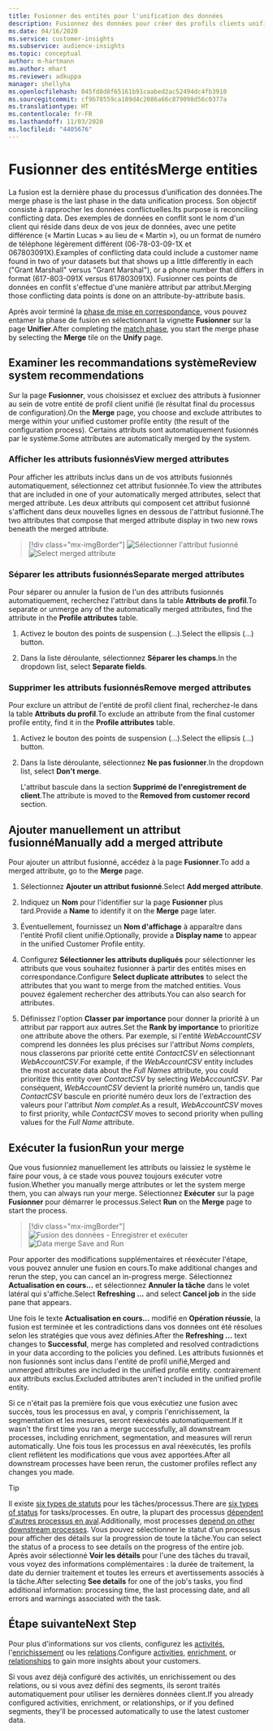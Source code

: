 ```yaml
---
title: Fusionner des entités pour l'unification des données
description: Fusionnez des données pour créer des profils clients unifiés.
ms.date: 04/16/2020
ms.service: customer-insights
ms.subservice: audience-insights
ms.topic: conceptual
author: m-hartmann
ms.author: mhart
ms.reviewer: adkuppa
manager: shellyha
ms.openlocfilehash: 045fd8d8f65161b91caabed2ac52494dc4fb3910
ms.sourcegitcommit: cf9b78559ca189d4c2086a66c879098d56c0377a
ms.translationtype: HT
ms.contentlocale: fr-FR
ms.lasthandoff: 11/03/2020
ms.locfileid: "4405676"
---
```

# <a name="merge-entities"></a><span data-ttu-id="1dbd6-103">Fusionner des entités</span><span class="sxs-lookup"><span data-stu-id="1dbd6-103">Merge entities</span></span>

<span data-ttu-id="1dbd6-104">La fusion est la dernière phase du processus d’unification des données.</span><span class="sxs-lookup"><span data-stu-id="1dbd6-104">The merge phase is the last phase in the data unification process.</span></span> <span data-ttu-id="1dbd6-105">Son objectif consiste à rapprocher les données conflictuelles.</span><span class="sxs-lookup"><span data-stu-id="1dbd6-105">Its purpose is reconciling conflicting data.</span></span> <span data-ttu-id="1dbd6-106">Des exemples de données en conflit sont le nom d'un client qui réside dans deux de vos jeux de données, avec une petite différence (« Martin Lucas » au lieu de « Martin »), ou un format de numéro de téléphone légèrement différent (06-78-03-09-1X et 067803091X).</span><span class="sxs-lookup"><span data-stu-id="1dbd6-106">Examples of conflicting data could include a customer name found in two of your datasets but that shows up a little differently in each ("Grant Marshall" versus "Grant Marshal"), or a phone number that differs in format (617-803-091X versus 617803091X).</span></span> <span data-ttu-id="1dbd6-107">Fusionner ces points de données en conflit s'effectue d'une manière attribut par attribut.</span><span class="sxs-lookup"><span data-stu-id="1dbd6-107">Merging those conflicting data points is done on an attribute-by-attribute basis.</span></span>

<span data-ttu-id="1dbd6-108">Après avoir terminé la [phase de mise en correspondance](match-entities.md), vous pouvez entamer la phase de fusion en sélectionnant la vignette **Fusionner** sur la page **Unifier**.</span><span class="sxs-lookup"><span data-stu-id="1dbd6-108">After completing the [match phase](match-entities.md), you start the merge phase by selecting the **Merge** tile on the **Unify** page.</span></span>

## <a name="review-system-recommendations"></a><span data-ttu-id="1dbd6-109">Examiner les recommandations système</span><span class="sxs-lookup"><span data-stu-id="1dbd6-109">Review system recommendations</span></span>

<span data-ttu-id="1dbd6-110">Sur la page **Fusionner**, vous choisissez et excluez des attributs à fusionner au sein de votre entité de profil client unifié (le résultat final du processus de configuration).</span><span class="sxs-lookup"><span data-stu-id="1dbd6-110">On the **Merge** page, you choose and exclude attributes to merge within your unified customer profile entity (the result of the configuration process).</span></span> <span data-ttu-id="1dbd6-111">Certains attributs sont automatiquement fusionnés par le système.</span><span class="sxs-lookup"><span data-stu-id="1dbd6-111">Some attributes are automatically merged by the system.</span></span>

### <a name="view-merged-attributes"></a><span data-ttu-id="1dbd6-112">Afficher les attributs fusionnés</span><span class="sxs-lookup"><span data-stu-id="1dbd6-112">View merged attributes</span></span>

<span data-ttu-id="1dbd6-113">Pour afficher les attributs inclus dans un de vos attributs fusionnés automatiquement, sélectionnez cet attribut fusionnée.</span><span class="sxs-lookup"><span data-stu-id="1dbd6-113">To view the attributes that are included in one of your automatically merged attributes, select that merged attribute.</span></span> <span data-ttu-id="1dbd6-114">Les deux attributs qui composent cet attribut fusionné s'affichent dans deux nouvelles lignes en dessous de l'attribut fusionné.</span><span class="sxs-lookup"><span data-stu-id="1dbd6-114">The two attributes that compose that merged attribute display in two new rows beneath the merged attribute.</span></span>

> [!div class="mx-imgBorder"]
> <span data-ttu-id="1dbd6-115">![Sélectionner l'attribut fusionné](media/configure-data-merge-profile-attributes.png "Sélectionner l'attribut fusionné")</span><span class="sxs-lookup"><span data-stu-id="1dbd6-115">![Select merged attribute](media/configure-data-merge-profile-attributes.png "Select merged attribute")</span></span>

### <a name="separate-merged-attributes"></a><span data-ttu-id="1dbd6-116">Séparer les attributs fusionnés</span><span class="sxs-lookup"><span data-stu-id="1dbd6-116">Separate merged attributes</span></span>

<span data-ttu-id="1dbd6-117">Pour séparer ou annuler la fusion de l'un des attributs fusionnés automatiquement, recherchez l'attribut dans la table **Attributs de profil**.</span><span class="sxs-lookup"><span data-stu-id="1dbd6-117">To separate or unmerge any of the automatically merged attributes, find the attribute in the **Profile attributes** table.</span></span>

1. <span data-ttu-id="1dbd6-118">Activez le bouton des points de suspension (...).</span><span class="sxs-lookup"><span data-stu-id="1dbd6-118">Select the ellipsis (...) button.</span></span>
  
2. <span data-ttu-id="1dbd6-119">Dans la liste déroulante, sélectionnez **Séparer les champs**.</span><span class="sxs-lookup"><span data-stu-id="1dbd6-119">In the dropdown list, select **Separate fields**.</span></span>

### <a name="remove-merged-attributes"></a><span data-ttu-id="1dbd6-120">Supprimer les attributs fusionnés</span><span class="sxs-lookup"><span data-stu-id="1dbd6-120">Remove merged attributes</span></span>

<span data-ttu-id="1dbd6-121">Pour exclure un attribut de l'entité de profil client final, recherchez-le dans la table **Attributs du profil**.</span><span class="sxs-lookup"><span data-stu-id="1dbd6-121">To exclude an attribute from the final customer profile entity, find it in the **Profile attributes** table.</span></span>

1. <span data-ttu-id="1dbd6-122">Activez le bouton des points de suspension (...).</span><span class="sxs-lookup"><span data-stu-id="1dbd6-122">Select the ellipsis (...) button.</span></span>
  
2. <span data-ttu-id="1dbd6-123">Dans la liste déroulante, sélectionnez **Ne pas fusionner**.</span><span class="sxs-lookup"><span data-stu-id="1dbd6-123">In the dropdown list, select **Don't merge**.</span></span>

   <span data-ttu-id="1dbd6-124">L'attribut bascule dans la section **Supprimé de l'enregistrement de client**.</span><span class="sxs-lookup"><span data-stu-id="1dbd6-124">The attribute is moved to the **Removed from customer record** section.</span></span>

## <a name="manually-add-a-merged-attribute"></a><span data-ttu-id="1dbd6-125">Ajouter manuellement un attribut fusionné</span><span class="sxs-lookup"><span data-stu-id="1dbd6-125">Manually add a merged attribute</span></span>

<span data-ttu-id="1dbd6-126">Pour ajouter un attribut fusionné, accédez à la page **Fusionner**.</span><span class="sxs-lookup"><span data-stu-id="1dbd6-126">To add a merged attribute, go to the **Merge** page.</span></span>

1. <span data-ttu-id="1dbd6-127">Sélectionnez **Ajouter un attribut fusionné**.</span><span class="sxs-lookup"><span data-stu-id="1dbd6-127">Select **Add merged attribute**.</span></span>

2. <span data-ttu-id="1dbd6-128">Indiquez un **Nom** pour l'identifier sur la page **Fusionner** plus tard.</span><span class="sxs-lookup"><span data-stu-id="1dbd6-128">Provide a **Name** to identify it on the **Merge** page later.</span></span>

3. <span data-ttu-id="1dbd6-129">Éventuellement, fournissez un **Nom d'affichage** à apparaître dans l'entité Profil client unifié.</span><span class="sxs-lookup"><span data-stu-id="1dbd6-129">Optionally, provide a **Display name** to appear in the unified Customer Profile entity.</span></span>

4. <span data-ttu-id="1dbd6-130">Configurez **Sélectionner les attributs dupliqués** pour sélectionner les attributs que vous souhaitez fusionner à partir des entités mises en correspondance.</span><span class="sxs-lookup"><span data-stu-id="1dbd6-130">Configure **Select duplicate attributes** to select the attributes that you want to merge from the matched entities.</span></span> <span data-ttu-id="1dbd6-131">Vous pouvez également rechercher des attributs.</span><span class="sxs-lookup"><span data-stu-id="1dbd6-131">You can also search for attributes.</span></span>

5. <span data-ttu-id="1dbd6-132">Définissez l'option **Classer par importance** pour donner la priorité à un attribut par rapport aux autres.</span><span class="sxs-lookup"><span data-stu-id="1dbd6-132">Set the **Rank by importance** to prioritize one attribute above the others.</span></span> <span data-ttu-id="1dbd6-133">Par exemple, si l'entité *WebAccountCSV* comprend les données les plus précises sur l'attribut *Noms complets*, nous classerons par priorité cette entité *ContactCSV* en sélectionnant *WebAccountCSV*.</span><span class="sxs-lookup"><span data-stu-id="1dbd6-133">For example, if the *WebAccountCSV* entity includes the most accurate data about the *Full Names* attribute, you could prioritize this entity over *ContactCSV* by selecting *WebAccountCSV*.</span></span> <span data-ttu-id="1dbd6-134">Par conséquent, *WebAccountCSV* devient la priorité numéro un, tandis que *ContactCSV* bascule en priorité numéro deux lors de l'extraction des valeurs pour l'attribut *Nom complet*.</span><span class="sxs-lookup"><span data-stu-id="1dbd6-134">As a result, *WebAccountCSV* moves to first priority, while *ContactCSV* moves to second priority when pulling values for the *Full Name* attribute.</span></span>

## <a name="run-your-merge"></a><span data-ttu-id="1dbd6-135">Exécuter la fusion</span><span class="sxs-lookup"><span data-stu-id="1dbd6-135">Run your merge</span></span>

<span data-ttu-id="1dbd6-136">Que vous fusionniez manuellement les attributs ou laissiez le système le faire pour vous, à ce stade vous pouvez toujours exécuter votre fusion.</span><span class="sxs-lookup"><span data-stu-id="1dbd6-136">Whether you manually merge attributes or let the system merge them, you can always run your merge.</span></span> <span data-ttu-id="1dbd6-137">Sélectionnez **Exécuter** sur la page **Fusionner** pour démarrer le processus.</span><span class="sxs-lookup"><span data-stu-id="1dbd6-137">Select **Run** on the **Merge** page to start the process.</span></span>

> [!div class="mx-imgBorder"]
> <span data-ttu-id="1dbd6-138">![Fusion des données - Enregistrer et exécuter](media/configure-data-merge-save-run.png "Fusion des données - Enregistrer et exécuter")</span><span class="sxs-lookup"><span data-stu-id="1dbd6-138">![Data merge Save and Run](media/configure-data-merge-save-run.png "Data merge Save and Run")</span></span>

<span data-ttu-id="1dbd6-139">Pour apporter des modifications supplémentaires et réexécuter l'étape, vous pouvez annuler une fusion en cours.</span><span class="sxs-lookup"><span data-stu-id="1dbd6-139">To make additional changes and rerun the step, you can cancel an in-progress merge.</span></span> <span data-ttu-id="1dbd6-140">Sélectionnez **Actualisation en cours...** et sélectionnez **Annuler la tâche** dans le volet latéral qui s'affiche.</span><span class="sxs-lookup"><span data-stu-id="1dbd6-140">Select **Refreshing ...** and select **Cancel job**  in the side pane that appears.</span></span>

<span data-ttu-id="1dbd6-141">Une fois le texte **Actualisation en cours...** modifié en **Opération réussie**, la fusion est terminée et les contradictions dans vos données ont été résolues selon les stratégies que vous avez définies.</span><span class="sxs-lookup"><span data-stu-id="1dbd6-141">After the **Refreshing ...** text changes to **Successful**, merge has completed and resolved contradictions in your data according to the policies you defined.</span></span> <span data-ttu-id="1dbd6-142">Les attributs fusionnés et non fusionnés sont inclus dans l'entité de profil unifié,</span><span class="sxs-lookup"><span data-stu-id="1dbd6-142">Merged and unmerged attributes are included in the unified profile entity.</span></span> <span data-ttu-id="1dbd6-143">contrairement aux attributs exclus.</span><span class="sxs-lookup"><span data-stu-id="1dbd6-143">Excluded attributes aren't included in the unified profile entity.</span></span>

<span data-ttu-id="1dbd6-144">Si ce n'était pas la première fois que vous exécutiez une fusion avec succès, tous les processus en aval, y compris l'enrichissement, la segmentation et les mesures, seront réexécutés automatiquement.</span><span class="sxs-lookup"><span data-stu-id="1dbd6-144">If it wasn't the first time you ran a merge successfully, all downstream processes, including enrichment, segmentation, and measures will rerun automatically.</span></span> <span data-ttu-id="1dbd6-145">Une fois tous les processus en aval réexécutés, les profils client reflètent les modifications que vous avez apportées.</span><span class="sxs-lookup"><span data-stu-id="1dbd6-145">After all downstream processes have been rerun, the customer profiles reflect any changes you made.</span></span>

> [!TIP]
> <span data-ttu-id="1dbd6-146">Il existe [six types de statuts](system.md#status-types) pour les tâches/processus.</span><span class="sxs-lookup"><span data-stu-id="1dbd6-146">There are [six types of status](system.md#status-types) for tasks/processes.</span></span> <span data-ttu-id="1dbd6-147">En outre, la plupart des processus [dépendent d'autres processus en aval](system.md#refresh-policies).</span><span class="sxs-lookup"><span data-stu-id="1dbd6-147">Additionally, most processes [depend on other downstream processes](system.md#refresh-policies).</span></span> <span data-ttu-id="1dbd6-148">Vous pouvez sélectionner le statut d'un processus pour afficher des détails sur la progression de toute la tâche.</span><span class="sxs-lookup"><span data-stu-id="1dbd6-148">You can select the status of a process to see details on the progress of the entire job.</span></span> <span data-ttu-id="1dbd6-149">Après avoir sélectionné **Voir les détails** pour l'une des tâches du travail, vous voyez des informations complémentaires : la durée de traitement, la date du dernier traitement et toutes les erreurs et avertissements associés à la tâche.</span><span class="sxs-lookup"><span data-stu-id="1dbd6-149">After selecting **See details** for one of the job's tasks, you find additional information: processing time, the last processing date, and all errors and warnings associated with the task.</span></span>

## <a name="next-step"></a><span data-ttu-id="1dbd6-150">Étape suivante</span><span class="sxs-lookup"><span data-stu-id="1dbd6-150">Next Step</span></span>

<span data-ttu-id="1dbd6-151">Pour plus d'informations sur vos clients, configurez les [activités](activities.md), l'[enrichissement](enrichment-microsoft-graph.md) ou les [relations](relationships.md).</span><span class="sxs-lookup"><span data-stu-id="1dbd6-151">Configure [activities](activities.md), [enrichment](enrichment-microsoft-graph.md), or [relationships](relationships.md) to gain more insights about your customers.</span></span>

<span data-ttu-id="1dbd6-152">Si vous avez déjà configuré des activités, un enrichissement ou des relations, ou si vous avez défini des segments, ils seront traités automatiquement pour utiliser les dernières données client.</span><span class="sxs-lookup"><span data-stu-id="1dbd6-152">If you already configured activities, enrichment, or relationships, or if you defined segments, they'll be processed automatically to use the latest customer data.</span></span>


